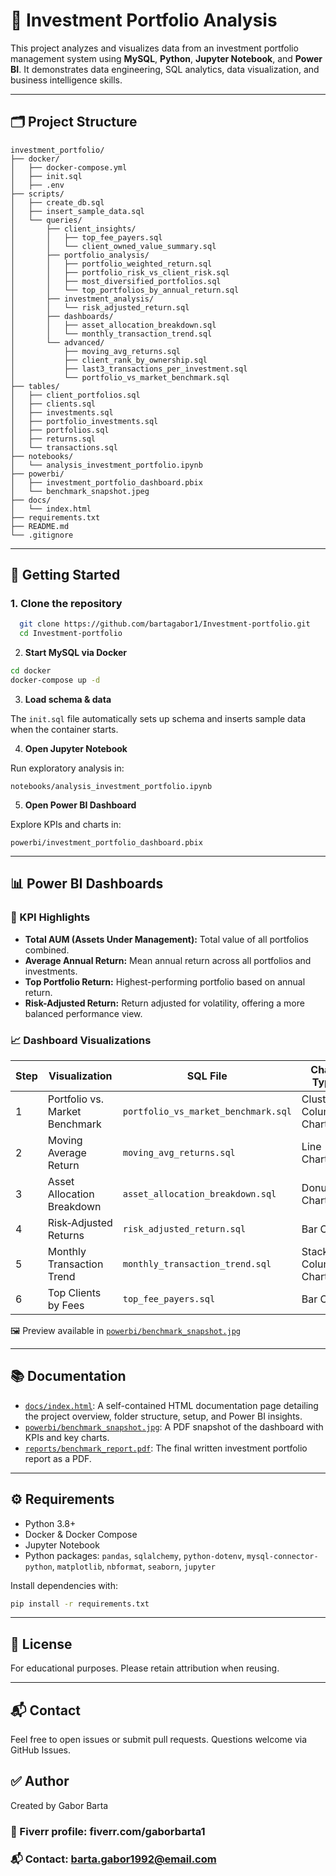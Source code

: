   # 💼 Investment Portfolio Analysis

  This project analyzes and visualizes data from an investment portfolio management system using **MySQL**, **Python**, **Jupyter Notebook**, and **Power BI**. It demonstrates data engineering, SQL analytics, data visualization, and business intelligence skills.

  ---

  ## 🗂️ Project Structure

  ```
  investment_portfolio/
  ├── docker/
  │   ├── docker-compose.yml
  │   ├── init.sql
  │   ├── .env
  ├── scripts/
  │   ├── create_db.sql
  │   ├── insert_sample_data.sql
  │   └── queries/
  │       ├── client_insights/
  │       │   ├── top_fee_payers.sql
  │       │   └── client_owned_value_summary.sql
  │       ├── portfolio_analysis/
  │       │   ├── portfolio_weighted_return.sql
  │       │   ├── portfolio_risk_vs_client_risk.sql
  │       │   ├── most_diversified_portfolios.sql
  │       │   └── top_portfolios_by_annual_return.sql
  │       ├── investment_analysis/
  │       │   └── risk_adjusted_return.sql
  │       ├── dashboards/
  │       │   ├── asset_allocation_breakdown.sql
  │       │   └── monthly_transaction_trend.sql
  │       └── advanced/
  │           ├── moving_avg_returns.sql
  │           ├── client_rank_by_ownership.sql
  │           ├── last3_transactions_per_investment.sql
  │           └── portfolio_vs_market_benchmark.sql
  ├── tables/
  │   ├── client_portfolios.sql
  │   ├── clients.sql
  │   ├── investments.sql
  │   ├── portfolio_investments.sql
  │   ├── portfolios.sql
  │   ├── returns.sql
  │   └── transactions.sql
  ├── notebooks/
  │   └── analysis_investment_portfolio.ipynb
  ├── powerbi/
  │   ├── investment_portfolio_dashboard.pbix
  │   └── benchmark_snapshot.jpeg
  ├── docs/
  │   └── index.html
  ├── requirements.txt
  ├── README.md
  └── .gitignore
  ```

  ---

  ## 🚀 Getting Started

 ### 1. Clone the repository

```bash
  git clone https://github.com/bartagabor1/Investment-portfolio.git
  cd Investment-portfolio
```
  
  2. **Start MySQL via Docker**

  ```bash
  cd docker
  docker-compose up -d
  ```

  3. **Load schema & data**

  The `init.sql` file automatically sets up schema and inserts sample data when the container starts.

  4. **Open Jupyter Notebook**

  Run exploratory analysis in:

  ```
  notebooks/analysis_investment_portfolio.ipynb
  ```

  5. **Open Power BI Dashboard**

  Explore KPIs and charts in:

  ```
  powerbi/investment_portfolio_dashboard.pbix
  ```

  ---

  ## 📊 Power BI Dashboards

  ### 🔑 KPI Highlights

  - **Total AUM (Assets Under Management):** Total value of all portfolios combined.
  - **Average Annual Return:** Mean annual return across all portfolios and investments.
  - **Top Portfolio Return:** Highest-performing portfolio based on annual return.
  - **Risk-Adjusted Return:** Return adjusted for volatility, offering a more balanced performance view.

  ### 📈 Dashboard Visualizations

  | Step | Visualization                    | SQL File                              | Chart Type               |
  |------|----------------------------------|----------------------------------------|--------------------------|
  | 1    | Portfolio vs. Market Benchmark   | `portfolio_vs_market_benchmark.sql`   | Clustered Column Chart   |
  | 2    | Moving Average Return            | `moving_avg_returns.sql`              | Line Chart               |
  | 3    | Asset Allocation Breakdown       | `asset_allocation_breakdown.sql`      | Donut Chart              |
  | 4    | Risk‑Adjusted Returns            | `risk_adjusted_return.sql`            | Bar Chart                |
  | 5    | Monthly Transaction Trend        | `monthly_transaction_trend.sql`       | Stacked Column Chart     |
  | 6    | Top Clients by Fees              | `top_fee_payers.sql`                  | Bar Chart                |

  🖼️ Preview available in [`powerbi/benchmark_snapshot.jpg`](powerbi/benchmark_snapshot.jpg)

  ---

  ## 📚 Documentation

  - [`docs/index.html`](docs/index.html): A self-contained HTML documentation page detailing the project overview, folder structure, setup, and Power BI insights.
  - [`powerbi/benchmark_snapshot.jpg`](powerbi/benchmark_snapshot.jpg): A PDF snapshot of the dashboard with KPIs and key charts.
  - [`reports/benchmark_report.pdf`](reports/benchmark_report.pdf): The final written investment portfolio report as a PDF.
  ---

  ## ⚙️ Requirements

  - Python 3.8+
  - Docker & Docker Compose
  - Jupyter Notebook
  - Python packages: `pandas`, `sqlalchemy`, `python-dotenv`, `mysql-connector-python`, `matplotlib`, `nbformat`, `seaborn`, `jupyter`

  Install dependencies with:

  ```bash
  pip install -r requirements.txt
  ```

  ---

  ## 📝 License

  For educational purposes. Please retain attribution when reusing.

  ---

  ## 📬 Contact

  Feel free to open issues or submit pull requests. Questions welcome via GitHub Issues.

## ✅ Author
Created by Gabor Barta

### 💼 Fiverr profile: fiverr.com/gaborbarta1

### 📬 Contact: barta.gabor1992@email.com
